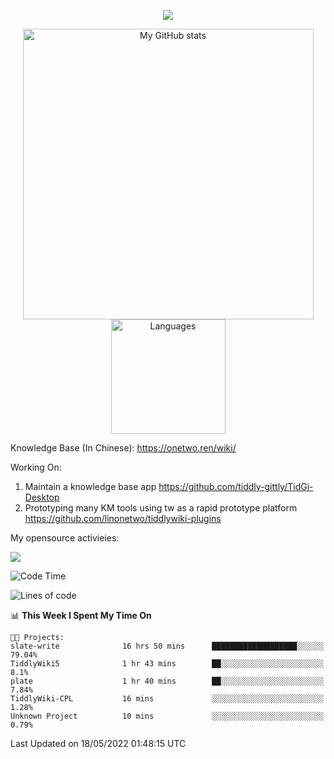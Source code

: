<a href="https://github.com/linonetwo">
    <p align="center">
        <img src="https://github-profile-trophy.vercel.app/?username=linonetwo&column=7&theme=onedark"/>
    </p>
</a>
<a align="center" href="https://github.com/linonetwo">
  <p align="center">
    <img src="https://github-readme-stats.vercel.app/api?username=linonetwo&show_icons=true&count_private=true" alt="My GitHub stats" width="465"/>
    <img src="https://github-readme-stats.vercel.app/api/top-langs/?username=linonetwo&layout=compact&langs_count=10" alt="Languages" height="183">
  </p>
</a>

Knowledge Base (In Chinese): https://onetwo.ren/wiki/

Working On: 

1. Maintain a knowledge base app https://github.com/tiddly-gittly/TidGi-Desktop
1. Prototyping many KM tools using tw as a rapid prototype platform https://github.com/linonetwo/tiddlywiki-plugins

My opensource activieies:

![](https://visitor-badge.glitch.me/badge?page_id=linonetwo.linonetwo)

<!--START_SECTION:waka-->
![Code Time](http://img.shields.io/badge/Code%20Time-0%20secs-blue)

![Lines of code](https://img.shields.io/badge/From%20Hello%20World%20I%27ve%20Written-2%20Million%20lines%20of%20code-blue)

📊 **This Week I Spent My Time On** 

```text
🐱‍💻 Projects: 
slate-write              16 hrs 50 mins      ███████████████████░░░░░░   79.04% 
TiddlyWiki5              1 hr 43 mins        ██░░░░░░░░░░░░░░░░░░░░░░░   8.1% 
plate                    1 hr 40 mins        ██░░░░░░░░░░░░░░░░░░░░░░░   7.84% 
TiddlyWiki-CPL           16 mins             ░░░░░░░░░░░░░░░░░░░░░░░░░   1.28% 
Unknown Project          10 mins             ░░░░░░░░░░░░░░░░░░░░░░░░░   0.79%

```


 Last Updated on 18/05/2022 01:48:15 UTC
<!--END_SECTION:waka-->
